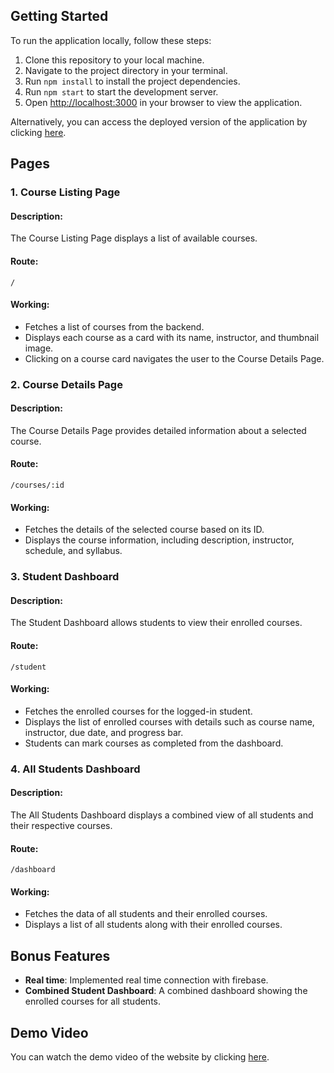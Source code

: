 ## Getting Started

To run the application locally, follow these steps:

1. Clone this repository to your local machine.
2. Navigate to the project directory in your terminal.
3. Run `npm install` to install the project dependencies.
4. Run `npm start` to start the development server.
5. Open [http://localhost:3000](http://localhost:3000) in your browser to view the application.

Alternatively, you can access the deployed version of the application by clicking [here](link-to-deployment).

## Pages

### 1. Course Listing Page

#### Description:
The Course Listing Page displays a list of available courses.

#### Route:
`/`

#### Working:
- Fetches a list of courses from the backend.
- Displays each course as a card with its name, instructor, and thumbnail image.
- Clicking on a course card navigates the user to the Course Details Page.

### 2. Course Details Page

#### Description:
The Course Details Page provides detailed information about a selected course.

#### Route:
`/courses/:id`

#### Working:
- Fetches the details of the selected course based on its ID.
- Displays the course information, including description, instructor, schedule, and syllabus.

### 3. Student Dashboard

#### Description:
The Student Dashboard allows students to view their enrolled courses.

#### Route:
`/student`

#### Working:
- Fetches the enrolled courses for the logged-in student.
- Displays the list of enrolled courses with details such as course name, instructor, due date, and progress bar.
- Students can mark courses as completed from the dashboard.

### 4. All Students Dashboard

#### Description:
The All Students Dashboard displays a combined view of all students and their respective courses.

#### Route:
`/dashboard`

#### Working:
- Fetches the data of all students and their enrolled courses.
- Displays a list of all students along with their enrolled courses.

## Bonus Features

- **Real time**: Implemented real time connection with firebase.
- **Combined Student Dashboard**: A combined dashboard showing the enrolled courses for all students.

## Demo Video

You can watch the demo video of the website by clicking [here](https://drive.google.com/file/d/1tbnrOL7SVDfRGkaYWv8QPhNJJlQ2Ln-U/view?usp=sharing).

